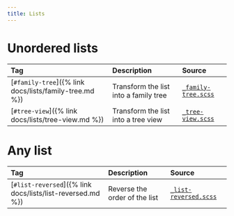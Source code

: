 ```yaml
---
title: Lists
---
```


# Unordered lists

| Tag                                                    | Description                           | Source                                                           |
|:-------------------------------------------------------|:--------------------------------------|:-----------------------------------------------------------------|
| [`#family-tree`]({% link docs/lists/family-tree.md %}) | Transform the list into a family tree | [`_family-tree.scss`](https://github.com/ElsaTam/obsidian-fancy-a-story/blob/main/scss/editor/lists/_family-tree.scss) |
| [`#tree-view`]({% link docs/lists/tree-view.md %})     | Transform the list into a tree view   | [`_tree-view.scss`](https://github.com/ElsaTam/obsidian-fancy-a-story/blob/main/scss/editor/lists/_tree-view.scss) |

# Any list

| Tag                                                    | Description                           | Source                                                           |
|:-------------------------------------------------------|:--------------------------------------|:-----------------------------------------------------------------|
| [`#list-reversed`]({% link docs/lists/list-reversed.md %}) | Reverse the order of the list   | [`_list-reversed.scss`](https://github.com/ElsaTam/obsidian-fancy-a-story/blob/main/scss/editor/lists/_list-reversed.scss) |
